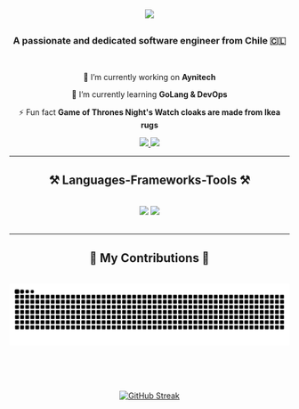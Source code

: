 <h1 align="center">
    <img src="https://readme-typing-svg.herokuapp.com/?font=Righteous&size=35&center=true&vCenter=true&width=500&height=70&duration=4000&lines=Hi+There!+👋;+I'm+Lucas+Grez!;" />
</h1>

<h3 align="center">A passionate and dedicated software engineer from Chile 🇨🇱</h3>

<br/>

<div align="center">
 
 🔭 I’m currently working on **Aynitech**
 
 🌱 I’m currently learning **GoLang & DevOps**

⚡ Fun fact **Game of Thrones Night's Watch cloaks are made from Ikea rugs**

 </div>

<div align="center"> 
  <a href="mailto:lucasgrez3010@gmail.com">
    <img src="https://img.shields.io/badge/Gmail-333333?style=for-the-badge&logo=gmail&logoColor=red" />
  </a>
  <a href="https://linkedin.com/in/lucas-grez" target="_blank">
    <img src="https://img.shields.io/badge/LinkedIn-0077B5?style=for-the-badge&logo=linkedin&logoColor=white" target="_blank" />
  </a>
</div>

 <hr/>
 
<h2 align="center">⚒️ Languages-Frameworks-Tools ⚒️</h2>
<br/>
<div align="center">
    <img src="https://skillicons.dev/icons?i=react,vue,pinia,flutter,bootstrap,html,css,vscode,github,figma,tailwind,git,linux,docker" />
    <img src="https://skillicons.dev/icons?i=nodejs,py,javascript,typescript,linux,mongodb,c,go,nextjs,postgres,flask" /><br>
</div>

<br/>
<hr/>

<div align="center">
  <h2>🐍 My Contributions 🐍</h2>
  <br>
  <img alt="snake eating my contributions" src="https://raw.githubusercontent.com/grez-lucas/grez-lucas/output/github-contribution-grid-snake.svg" />
  
  <br/><br/><br/>
</div>


<div align="center">

<a href="https://git.io/streak-stats"><img src="https://streak-stats.demolab.com?user=grez-lucas&hide_border=true&border_radius=4.8" alt="GitHub Streak" /></a>

</div>
